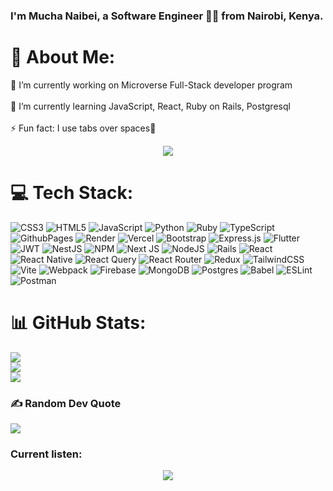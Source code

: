 <!-- <div align="center">
<img src="https://rishavanand.github.io/static/images/greetings.gif" align="center" style="width: 100%" />
</div>  

<br> -->

### <div align="left">I'm Mucha Naibei, a Software Engineer 👨‍💻 from Nairobi, Kenya.</div>  

# 💫 About Me:
🔭 I’m currently working on Microverse Full-Stack developer program<br><br>🌱 I’m currently learning JavaScript, React, Ruby on Rails, Postgresql<br><br>⚡ Fun fact: I use tabs over spaces🤫

<!-- ![Profile views counter](https://komarev.com/ghpvc/?username=mnaibei&&style=flat-square)   -->

<div align="center">
<img src="https://komarev.com/ghpvc/?username=mnaibei&&style=flat-square" align="center" />
</div>

<!-- 
## 🌐 Socials:
[![LinkedIn](https://img.shields.io/badge/LinkedIn-%230077B5.svg?logo=linkedin&logoColor=white)](https://linkedin.com/in/mucha-julius) [![Twitter](https://img.shields.io/badge/Twitter-%231DA1F2.svg?logo=Twitter&logoColor=white)](https://twitter.com/mnaibei_)  -->

# 💻 Tech Stack:
![CSS3](https://img.shields.io/badge/css3-%231572B6.svg?style=for-the-badge&logo=css3&logoColor=white) ![HTML5](https://img.shields.io/badge/html5-%23E34F26.svg?style=for-the-badge&logo=html5&logoColor=white) ![JavaScript](https://img.shields.io/badge/javascript-%23323330.svg?style=for-the-badge&logo=javascript&logoColor=%23F7DF1E) ![Python](https://img.shields.io/badge/python-3670A0?style=for-the-badge&logo=python&logoColor=ffdd54) ![Ruby](https://img.shields.io/badge/ruby-%23CC342D.svg?style=for-the-badge&logo=ruby&logoColor=white) ![TypeScript](https://img.shields.io/badge/typescript-%23007ACC.svg?style=for-the-badge&logo=typescript&logoColor=white) ![GithubPages](https://img.shields.io/badge/github%20pages-121013?style=for-the-badge&logo=github&logoColor=white) ![Render](https://img.shields.io/badge/Render-%46E3B7.svg?style=for-the-badge&logo=render&logoColor=white) ![Vercel](https://img.shields.io/badge/vercel-%23000000.svg?style=for-the-badge&logo=vercel&logoColor=white) ![Bootstrap](https://img.shields.io/badge/bootstrap-%238511FA.svg?style=for-the-badge&logo=bootstrap&logoColor=white) ![Express.js](https://img.shields.io/badge/express.js-%23404d59.svg?style=for-the-badge&logo=express&logoColor=%2361DAFB) ![Flutter](https://img.shields.io/badge/Flutter-%2302569B.svg?style=for-the-badge&logo=Flutter&logoColor=white) ![JWT](https://img.shields.io/badge/JWT-black?style=for-the-badge&logo=JSON%20web%20tokens) ![NestJS](https://img.shields.io/badge/nestjs-%23E0234E.svg?style=for-the-badge&logo=nestjs&logoColor=white) ![NPM](https://img.shields.io/badge/NPM-%23CB3837.svg?style=for-the-badge&logo=npm&logoColor=white) ![Next JS](https://img.shields.io/badge/Next-black?style=for-the-badge&logo=next.js&logoColor=white) ![NodeJS](https://img.shields.io/badge/node.js-6DA55F?style=for-the-badge&logo=node.js&logoColor=white) ![Rails](https://img.shields.io/badge/rails-%23CC0000.svg?style=for-the-badge&logo=ruby-on-rails&logoColor=white) ![React](https://img.shields.io/badge/react-%2320232a.svg?style=for-the-badge&logo=react&logoColor=%2361DAFB) ![React Native](https://img.shields.io/badge/react_native-%2320232a.svg?style=for-the-badge&logo=react&logoColor=%2361DAFB) ![React Query](https://img.shields.io/badge/-React%20Query-FF4154?style=for-the-badge&logo=react%20query&logoColor=white) ![React Router](https://img.shields.io/badge/React_Router-CA4245?style=for-the-badge&logo=react-router&logoColor=white) ![Redux](https://img.shields.io/badge/redux-%23593d88.svg?style=for-the-badge&logo=redux&logoColor=white) ![TailwindCSS](https://img.shields.io/badge/tailwindcss-%2338B2AC.svg?style=for-the-badge&logo=tailwind-css&logoColor=white) ![Vite](https://img.shields.io/badge/vite-%23646CFF.svg?style=for-the-badge&logo=vite&logoColor=white) ![Webpack](https://img.shields.io/badge/webpack-%238DD6F9.svg?style=for-the-badge&logo=webpack&logoColor=black) ![Firebase](https://img.shields.io/badge/Firebase-039BE5?style=for-the-badge&logo=Firebase&logoColor=white) ![MongoDB](https://img.shields.io/badge/MongoDB-%234ea94b.svg?style=for-the-badge&logo=mongodb&logoColor=white) ![Postgres](https://img.shields.io/badge/postgres-%23316192.svg?style=for-the-badge&logo=postgresql&logoColor=white) ![Babel](https://img.shields.io/badge/Babel-F9DC3e?style=for-the-badge&logo=babel&logoColor=black) ![ESLint](https://img.shields.io/badge/ESLint-4B3263?style=for-the-badge&logo=eslint&logoColor=white) ![Postman](https://img.shields.io/badge/Postman-FF6C37?style=for-the-badge&logo=postman&logoColor=white)
# 📊 GitHub Stats:
![](https://github-readme-stats.vercel.app/api?username=mnaibei&theme=default&hide_border=false&include_all_commits=false&count_private=false)<br/>
![](https://github-readme-streak-stats.herokuapp.com/?user=mnaibei&theme=default&hide_border=false)<br/>
![](https://github-readme-stats.vercel.app/api/top-langs/?username=mnaibei&theme=default&hide_border=false&include_all_commits=false&count_private=false&layout=compact)

<!-- ## 🏆 GitHub Trophies
![](https://github-profile-trophy.vercel.app/?username=mnaibei&theme=onedark&no-frame=false&no-bg=false&margin-w=4)

## 🐦 Latest Tweet
[![](https://gtce.itsvg.in/api?username=mnaibei_)](https://github.com/VishwaGauravIn/github-twitter-card-embed) -->

### ✍️ Random Dev Quote
![](https://quotes-github-readme.vercel.app/api?type=horizontal&theme=dark)

### Current listen: 
<div align="center"><img src="https://spotify-github-profile.vercel.app/api/view?uid=314cdzrvshadkt6nkd2fhg7buzeq&cover_image=true&theme=default&show_offline=false&background_color=121212" /></div>  

<!-- Proudly created with GPRM ( https://gprm.itsvg.in ) -->
